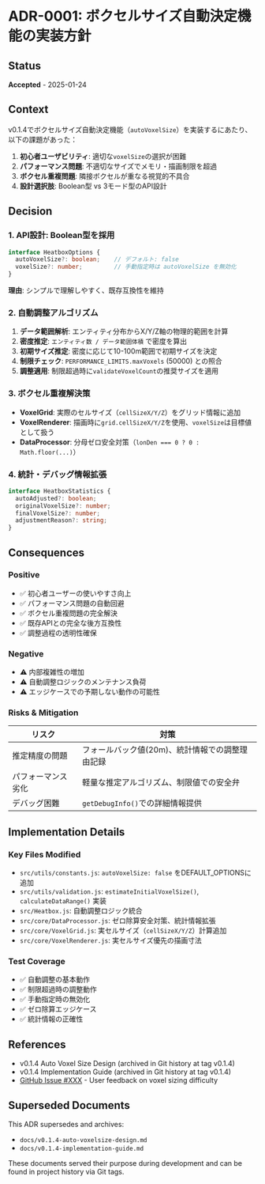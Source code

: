 # ADR-0001: ボクセルサイズ自動決定機能の実装方針

## Status

**Accepted** - 2025-01-24

## Context

v0.1.4でボクセルサイズ自動決定機能（`autoVoxelSize`）を実装するにあたり、以下の課題があった：

1. **初心者ユーザビリティ**: 適切な`voxelSize`の選択が困難
2. **パフォーマンス問題**: 不適切なサイズでメモリ・描画制限を超過
3. **ボクセル重複問題**: 隣接ボクセルが重なる視覚的不具合
4. **設計選択肢**: Boolean型 vs 3モード型のAPI設計

## Decision

### 1. API設計: Boolean型を採用

```typescript
interface HeatboxOptions {
  autoVoxelSize?: boolean;    // デフォルト: false
  voxelSize?: number;         // 手動指定時は autoVoxelSize を無効化
}
```

**理由**: シンプルで理解しやすく、既存互換性を維持

### 2. 自動調整アルゴリズム

1. **データ範囲解析**: エンティティ分布からX/Y/Z軸の物理的範囲を計算
2. **密度推定**: `エンティティ数 / データ範囲体積` で密度を算出
3. **初期サイズ推定**: 密度に応じて10-100m範囲で初期サイズを決定
4. **制限チェック**: `PERFORMANCE_LIMITS.maxVoxels` (50000) との照合
5. **調整適用**: 制限超過時に`validateVoxelCount`の推奨サイズを適用

### 3. ボクセル重複解決策

- **VoxelGrid**: 実際のセルサイズ（`cellSizeX/Y/Z`）をグリッド情報に追加
- **VoxelRenderer**: 描画時に`grid.cellSizeX/Y/Z`を使用、`voxelSize`は目標値として扱う
- **DataProcessor**: 分母ゼロ安全対策（`lonDen === 0 ? 0 : Math.floor(...)`）

### 4. 統計・デバッグ情報拡張

```typescript
interface HeatboxStatistics {
  autoAdjusted?: boolean;
  originalVoxelSize?: number;
  finalVoxelSize?: number;
  adjustmentReason?: string;
}
```

## Consequences

### Positive

- ✅ 初心者ユーザーの使いやすさ向上
- ✅ パフォーマンス問題の自動回避
- ✅ ボクセル重複問題の完全解決
- ✅ 既存APIとの完全な後方互換性
- ✅ 調整過程の透明性確保

### Negative

- ⚠️ 内部複雑性の増加
- ⚠️ 自動調整ロジックのメンテナンス負荷
- ⚠️ エッジケースでの予期しない動作の可能性

### Risks & Mitigation

| リスク | 対策 |
|--------|------|
| 推定精度の問題 | フォールバック値(20m)、統計情報での調整理由記録 |
| パフォーマンス劣化 | 軽量な推定アルゴリズム、制限値での安全弁 |
| デバッグ困難 | `getDebugInfo()`での詳細情報提供 |

## Implementation Details

### Key Files Modified

- `src/utils/constants.js`: `autoVoxelSize: false` をDEFAULT_OPTIONSに追加
- `src/utils/validation.js`: `estimateInitialVoxelSize()`, `calculateDataRange()` 実装
- `src/Heatbox.js`: 自動調整ロジック統合
- `src/core/DataProcessor.js`: ゼロ除算安全対策、統計情報拡張
- `src/core/VoxelGrid.js`: 実セルサイズ（`cellSizeX/Y/Z`）計算追加
- `src/core/VoxelRenderer.js`: 実セルサイズ優先の描画寸法

### Test Coverage

- ✅ 自動調整の基本動作
- ✅ 制限超過時の調整動作
- ✅ 手動指定時の無効化
- ✅ ゼロ除算エッジケース
- ✅ 統計情報の正確性

## References

- v0.1.4 Auto Voxel Size Design (archived in Git history at tag v0.1.4)
- v0.1.4 Implementation Guide (archived in Git history at tag v0.1.4)
- [GitHub Issue #XXX](https://github.com/hiro-nyon/cesium-heatbox/issues/XXX) - User feedback on voxel sizing difficulty

## Superseded Documents

This ADR supersedes and archives:
- `docs/v0.1.4-auto-voxelsize-design.md`
- `docs/v0.1.4-implementation-guide.md`

These documents served their purpose during development and can be found in project history via Git tags.
